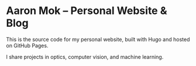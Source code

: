 # Aaron Mok – Personal Website & Blog

This is the source code for my personal website, built with Hugo and hosted on GitHub Pages.

I share projects in optics, computer vision, and machine learning.
